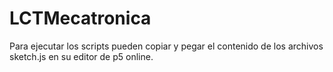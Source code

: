 # LCTMecatronica

Para ejecutar los scripts pueden copiar y pegar el contenido de los archivos sketch.js en su editor de p5 online.

